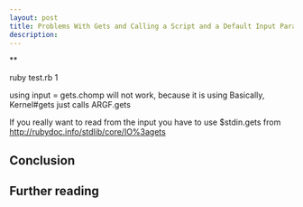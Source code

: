 ```yaml
---
layout: post
title: Problems With Gets and Calling a Script and a Default Input Parameter
description:
---
```

**

ruby test.rb 1

using input = gets.chomp will not work, because it is using Basically, Kernel#gets just calls ARGF.gets

If you really want to read from the input you have to use $stdin.gets from http://rubydoc.info/stdlib/core/IO%3agets

## Conclusion


## Further reading

